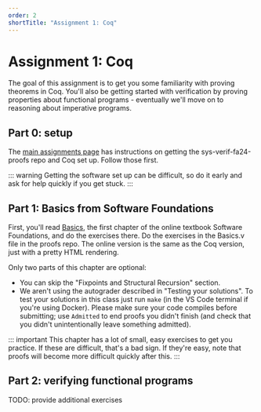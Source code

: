 ```yaml
---
order: 2
shortTitle: "Assignment 1: Coq"
---
```


# Assignment 1: Coq

The goal of this assignment is to get you some familiarity with proving theorems in Coq. You'll also be getting started with verification by proving properties about functional programs - eventually we'll move on to reasoning about imperative programs.

## Part 0: setup

The [main assignments page](../) has instructions on getting the sys-verif-fa24-proofs repo and Coq set up. Follow those first.

::: warning
Getting the software set up can be difficult, so do it early and ask for help quickly if you get stuck.
:::

## Part 1: Basics from Software Foundations

First, you'll read [Basics](https://softwarefoundations.cis.upenn.edu/lf-current/Basics.html), the first chapter of the online textbook Software Foundations, and do the exercises there. Do the exercises in the Basics.v file in the proofs repo. The online version is the same as the Coq version, just with a pretty HTML rendering.

Only two parts of this chapter are optional:

- You can skip the "Fixpoints and Structural Recursion" section.
- We aren't using the autograder described in "Testing your solutions". To test your solutions in this class just run `make` (in the VS Code terminal if you're using Docker). Please make sure your code compiles before submitting; use `Admitted` to end proofs you didn't finish (and check that you didn't unintentionally leave something admitted).

::: important
This chapter has a lot of small, easy exercises to get you practice. If these are difficult, that's a bad sign. If they're easy, note that proofs will become more difficult quickly after this.
:::

## Part 2: verifying functional programs

TODO: provide additional exercises
